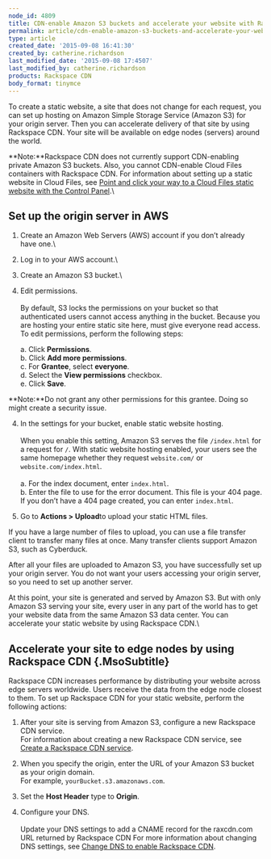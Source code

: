 ```yaml
---
node_id: 4809
title: CDN-enable Amazon S3 buckets and accelerate your website with Rackspace CDN
permalink: article/cdn-enable-amazon-s3-buckets-and-accelerate-your-website-with-rackspace-cdn
type: article
created_date: '2015-09-08 16:41:30'
created_by: catherine.richardson
last_modified_date: '2015-09-08 17:4507'
last_modified_by: catherine.richardson
products: Rackspace CDN
body_format: tinymce
---
```


To create a static website, a site that does not change for each
request, you can set up hosting on Amazon Simple Storage Service (Amazon
S3) for your origin server. Then you can accelerate delivery of that
site by using Rackspace CDN. Your site will be available on edge nodes
(servers) around the world.

**Note:**Rackspace CDN does not currently support CDN-enabling private
Amazon S3 buckets. Also, you cannot CDN-enable Cloud Files containers
with Rackspace CDN.  For information about setting up a static website
in Cloud Files, see [Point and click your way to a Cloud Files static
website with the Control
Panel](http://www.rackspace.com/blog/point-and-click-your-way-to-a-cloud-files-static-website-with-the-control-panel/).\
  

Set up the origin server in AWS
-------------------------------

1.   Create an Amazon Web Servers (AWS) account if you don&rsquo;t already
have one.\
 2.   Log in to your AWS account.\
 3.   Create an Amazon S3 bucket.\
 3.   Edit permissions.\
 \
 By default, S3 locks the permissions on your bucket so that
authenticated users cannot access anything in the bucket. Because you
are hosting your entire static site here, must give everyone read
access. To edit permissions, perform the following steps:

         a.  Click **Permissions**.\
          b.  Click **Add more permissions**.\
          c.  For **Grantee**, select **everyone**.\
          d.  Select the **View permissions** checkbox.  \
          e.  Click **Save**.

**Note:**Do not grant any other permissions for this grantee. Doing so
might create a security issue.

4.   In the settings for your bucket, enable static website hosting.\
 \
 When you enable this setting, Amazon S3 serves the file `/index.html`
for a request for `/`. With static website hosting enabled, your users
see the same homepage whether they request `website.com/` or
`website.com/index.html`.\
 \
          a.   For the index document, enter `index.html`.\
          b.   Enter the file to use for the error document. This file
is your 404 page.\
                If you don&rsquo;t have a 404 page created, you can enter
`index.html`.

5.   Go to **Actions \> Upload**to upload your static HTML files.

If you have a large number of files to upload, you can use a file
transfer client to transfer many files at once. Many transfer clients
support Amazon S3, such as Cyberduck.

After all your files are uploaded to Amazon S3, you have successfully
set up your origin server. You do not want your users accessing your
origin server, so you need to set up another server.

At this point, your site is generated and served by Amazon S3. But with
only Amazon S3 serving your site, every user in any part of the world
has to get your website data from the same Amazon S3 data center. You
can accelerate your static website by using Rackspace CDN.\
  

Accelerate your site to edge nodes by using Rackspace CDN {.MsoSubtitle}
---------------------------------------------------------

Rackspace CDN increases performance by distributing your website across
edge servers worldwide. Users receive the data from the edge node
closest to them. To set up Rackspace CDN for your static website,
perform the following actions:

1.   After your site is serving from Amazon S3, configure a new
Rackspace CDN service.\
       For information about creating a new Rackspace CDN service, see
[Create a Rackspace CDN
service](http://www.rackspace.com/knowledge_center/article/create-a-rackspace-cdn-service).

2.   When you specify the origin, enter the URL of your Amazon S3 bucket
as your origin domain.  \
       For example, `yourBucket.s3.amazonaws.com`.

3.   Set the **Host Header** type to **Origin**.

4.   Configure your DNS.\
 \
 Update your DNS settings to add a CNAME record for the raxcdn.com URL
returned by Rackspace CDN For more information about changing DNS
settings, see [Change DNS to enable Rackspace
CDN](http://www.rackspace.com/knowledge_center/article/change-dns-to-enable-rackspace-cdn).

